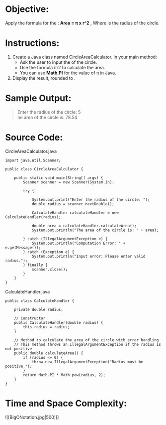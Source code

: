 # Objective:  
Apply the formula for the :  **Area = π x r^2** , Where is the radius of the circle. 
  
# Instructions:  
1. Create a Java class named CircleAreaCalculator. In your main method:
	- Ask the user to input the of the circle.
	- Use the formula πr2 to calculate the area.
	- You can use **Math.PI** for the value of π in Java.
2. Display the result, rounded to .
# Sample Output:  
> Enter the radius of the circle: 5  
> he area of the circle is: 78.54

# Source Code:  
CircleAreaCalculator.java
```
import java.util.Scanner;

public class CircleAreaCalculator {

    public static void main(String[] args) {
        Scanner scanner = new Scanner(System.in);

        try {
            
            System.out.print("Enter the radius of the circle: ");
            double radius = scanner.nextDouble();
            
            CalculateHandler calculateHandler = new CalculateHandler(radius);
            
            double area = calculateHandler.calculateArea();
            System.out.println("The area of the circle is: " + area);

        } catch (IllegalArgumentException e) {
            System.out.println("Computation Error: " + e.getMessage());
        } catch (Exception e) {
            System.out.println("Input error: Please enter valid radius.");
        } finally {
            scanner.close();
        }
    }
}
```

CalculateHandler.java
```
public class CalculateHandler {

    private double radius;

    // Constructor
    public CalculateHandler(double radius) {
        this.radius = radius;
    }

    // Method to calculate the area of the circle with error handling
    // This method throws an IllegalArgumentException if the radius is not positive
    public double calculateArea() {
        if (radius <= 0) {
            throw new IllegalArgumentException("Radius must be positive.");
        }
        return Math.PI * Math.pow(radius, 2);
    }
}
```

# Time and Space Complexity: 
![[BigONotation.jpg|500|]]
